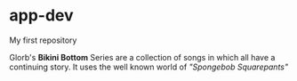 # app-dev
My first repository

Glorb's **Bikini Bottom** Series are a collection of songs in which all have a continuing story. It uses the well known world of *"Spongebob Squarepants"* 
